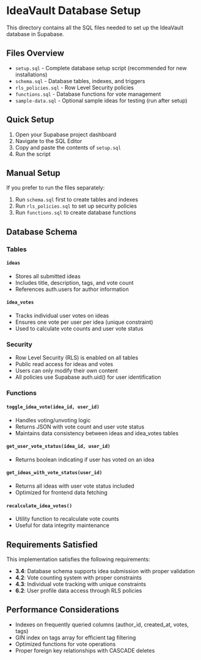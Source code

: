 # IdeaVault Database Setup

This directory contains all the SQL files needed to set up the IdeaVault database in Supabase.

## Files Overview

- `setup.sql` - Complete database setup script (recommended for new installations)
- `schema.sql` - Database tables, indexes, and triggers
- `rls_policies.sql` - Row Level Security policies
- `functions.sql` - Database functions for vote management
- `sample-data.sql` - Optional sample ideas for testing (run after setup)

## Quick Setup

1. Open your Supabase project dashboard
2. Navigate to the SQL Editor
3. Copy and paste the contents of `setup.sql`
4. Run the script

## Manual Setup

If you prefer to run the files separately:

1. Run `schema.sql` first to create tables and indexes
2. Run `rls_policies.sql` to set up security policies
3. Run `functions.sql` to create database functions

## Database Schema

### Tables

#### `ideas`
- Stores all submitted ideas
- Includes title, description, tags, and vote count
- References auth.users for author information

#### `idea_votes`
- Tracks individual user votes on ideas
- Ensures one vote per user per idea (unique constraint)
- Used to calculate vote counts and user vote status

### Security

- Row Level Security (RLS) is enabled on all tables
- Public read access for ideas and votes
- Users can only modify their own content
- All policies use Supabase auth.uid() for user identification

### Functions

#### `toggle_idea_vote(idea_id, user_id)`
- Handles voting/unvoting logic
- Returns JSON with vote count and user vote status
- Maintains data consistency between ideas and idea_votes tables

#### `get_user_vote_status(idea_id, user_id)`
- Returns boolean indicating if user has voted on an idea

#### `get_ideas_with_vote_status(user_id)`
- Returns all ideas with user vote status included
- Optimized for frontend data fetching

#### `recalculate_idea_votes()`
- Utility function to recalculate vote counts
- Useful for data integrity maintenance

## Requirements Satisfied

This implementation satisfies the following requirements:

- **3.4**: Database schema supports idea submission with proper validation
- **4.2**: Vote counting system with proper constraints
- **4.3**: Individual vote tracking with unique constraints
- **6.2**: User profile data access through RLS policies

## Performance Considerations

- Indexes on frequently queried columns (author_id, created_at, votes, tags)
- GIN index on tags array for efficient tag filtering
- Optimized functions for vote operations
- Proper foreign key relationships with CASCADE deletes